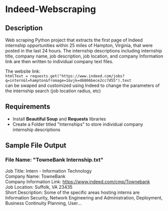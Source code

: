 # Indeed-Webscraping

## Description
Web scraping Python project that extracts the first page of Indeed internship opportunities within 25 miles of Hampton, Virginia, that were posted in the last 24 hours. The internship descriptions including internship title, company name, job description, job location, and company Information link are then written to individual company text files.

The website link: 
<br>
```htmlText = requests.get("https://www.indeed.com/jobs?q=intern&l=hampton&fromage=1&vjk=d6866bece2cc7d55").text ``` 
<br>
can be swaped and customized using Indeed to change the parameters of the internship search (job location radius, etc)

## Requirements
* Install **Beautiful Soup** and **Requests** libraries
* Create a Folder titled "Internships" to store individual company internship descriptions 

## Sample File Output
### File Name: "TowneBank Internship.txt"


Job Title: Intern - Information Technology 
<br>
Company Name: TowneBank 
<br>
Company Information Link: https://www.indeed.com/cmp/Townebank 
<br>
Job Location: Suffolk, VA 23435 
<br>
Short Description: Some of the specific areas hosting interns are Information Security, Network Engineering and Administration, Deployment, Business Continuity Planning, User… 
